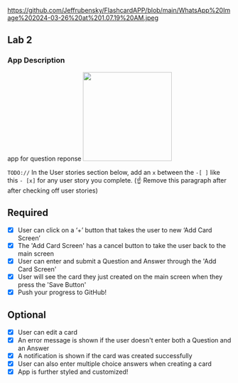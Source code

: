 https://github.com/Jeffrubensky/FlashcardAPP/blob/main/WhatsApp%20Image%202024-03-26%20at%201.07.19%20AM.jpeg

## Lab 2

### App Description
app for question reponse 
<img src="[YOUR_GIF_URL_HERE](https://github.com/Jeffrubensky/FlashcardAPP/blob/main/WhatsApp%20Image%202024-03-26%20at%201.07.19%20AM.jpeg
)" width=200><br>

`TODO://` In the User stories section below, add an `x` between the `-[ ]` like this `- [x]` for any user story you complete. (☝️ Remove this paragraph after after checking off user stories)

## Required
- [x] User can click on a ‘+’ button that takes the user to new ‘Add Card Screen’
- [x] The 'Add Card Screen' has a cancel button to take the user back to the main screen
- [x] User can enter and submit a Question and Answer through the 'Add Card Screen'
- [x] User will see the card they just created on the main screen when they press the 'Save Button'
- [x] Push your progress to GitHub!

## Optional
- [x] User can edit a card
- [x] An error message is shown if the user doesn't enter both a Question and an Answer
- [x] A notification is shown if the card was created successfully
- [x] User can also enter multiple choice answers when creating a card
- [x] App is further styled and customized!
